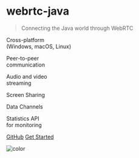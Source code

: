 # webrtc-java

> Connecting the Java world through WebRTC

<div class="features-container">
  <div class="feature-item">
    <p class="feature-text">Cross-platform<br>(Windows, macOS, Linux)</p>
  </div>
  <div class="feature-item">
    <p class="feature-text">Peer-to-peer<br>communication</p>
  </div>
  <div class="feature-item">
    <p class="feature-text">Audio and video<br>streaming</p>
  </div>
  <div class="feature-item">
    <p class="feature-text">Screen Sharing</p>
  </div>
  <div class="feature-item">
    <p class="feature-text">Data Channels</p>
  </div>
  <div class="feature-item">
    <p class="feature-text">Statistics API<br>for monitoring</p>
  </div>
</div>

<div class="buttons">
  <a href="https://github.com/devopvoid/webrtc-java" target="_blank"><span>GitHub</span></a>
  <a href="#/README"><span>Get Started</span></a>
</div>

<!-- Background color -->
![color](#ffffff)